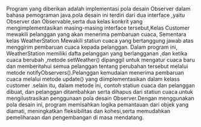 Program yang diberikan adalah implementasi pola desain Observer  dalam bahasa pemograman java.pola desain ini terdiri dari dua interface ,yaitu Observer dan Observable,serta dua kelas konkrit yang mengimplementasikan masing-masing interface tersebut,Kelas Customer mewakili pelanggan yang akan  menerima pembaruan cuaca, Sementara kelas WeatherStation Mewakili  statiun cuaca yang bertanggung jawab  atas menggirim pembaruan  cuaca kepada pelanggan. Dalam program ini, WeatherStation memiliki dafta pelanggan  yang berlangganan ,dan ketika cuaca berubah ,metode setWeather() dipanggil untuk mengatur cuaca baru dan memberitahui semua pelanggan tentang  perubahan tersebut melalui metode notifyObservers().Pelanggan kemudaian menerima pembaruan cuaca  melalui metode update() yang diimplementasikan dalam  kelass customer .selain itu, dalam metode ini, contoh statiun cuaca dan pelanggan dibuat, dan pelanggan ditambahkan serta dihapus dari statiun  cuaca untuk mengilustrasikan  penggunaan pola desain Observer.Dengan menggunakan  pola desain ini, program memisahkan logika pemantauan dari objek yang diamati, meningkatkan fleksibilitas  dan kohesi,serta memudahkan pemeliharaan dan pengembangan di masa mendatang.